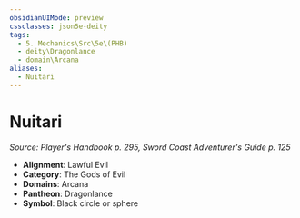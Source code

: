 ```yaml
---
obsidianUIMode: preview
cssclasses: json5e-deity
tags:
  - 5. Mechanics\Src\5e\(PHB)
  - deity\Dragonlance
  - domain\Arcana
aliases:
  - Nuitari
---
```

# Nuitari
*Source: Player's Handbook p. 295, Sword Coast Adventurer's Guide p. 125* 

- **Alignment**: Lawful Evil
- **Category**: The Gods of Evil
- **Domains**: Arcana
- **Pantheon**: Dragonlance
- **Symbol**: Black circle or sphere
